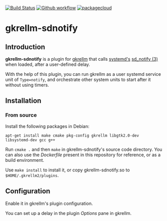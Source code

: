 [![Build Status](https://travis-ci.com/lpenz/gkrellm-sdnotify.svg?branch=master)](https://travis-ci.com/lpenz/gkrellm-sdnotify) 
[![Github workflow](https://github.com/lpenz/gkrellm-sdnotify/workflows/CI/badge.svg)](https://github.com/lpenz/gkrellm-sdnotify/actions)
[![packagecloud](https://img.shields.io/badge/deb-packagecloud.io-844fec.svg)](https://packagecloud.io/app/lpenz/lpenz/search?q=gkrellm-sdnotify)

gkrellm-sdnotify
================

## Introduction

**gkrellm-sdnotify** is a plugin for [gkrellm](http://gkrellm.srcbox.net/)
that calls
[systemd's](https://www.freedesktop.org/wiki/Software/systemd/)
[sd_notify (3)](https://www.freedesktop.org/software/systemd/man/sd_notify.html)
when loaded, after a user-defined delay.

With the help of this plugin, you can run gkrellm as a user systemd
service unit of `Type=notify`, and orchestrate other system units to
start after it without using timers.



## Installation


### From source

Install the following packages in Debian:
```
apt-get install make cmake pkg-config gkrellm libgtk2.0-dev libsystemd-dev gcc g++
```

Run `cmake .` and then `make` in gkrellm-sdnotify's source code
directory. You can also use the *Dockerfile* present in this
repository for reference, or as a build environment.

Use `make install` to install it, or copy gkrellm-sdnotify.so to
``$HOME/.gkrellm2/plugins``.


## Configuration

Enable it in gkrellm's plugin configuration.

You can set up a delay in the plugin *Options* pane in gkrellm.
